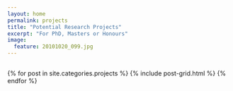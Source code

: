 ```yaml
---
layout: home
permalink: projects
title: "Potential Research Projects"
excerpt: "For PhD, Masters or Honours"
image:
  feature: 20101020_099.jpg
---
```

<h2 class="post-title"> </h2>
<div class="tiles">
{% for post in site.categories.projects %}
	{% include post-grid.html %}
{% endfor %}
</div><!-- /.tiles -->
